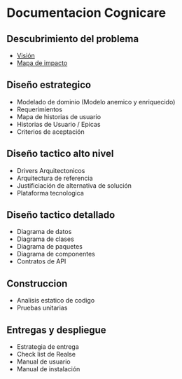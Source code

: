 # Documentacion Cognicare

## Descubrimiento del problema
- [Visión](https://github.com/federico1605/Documentacion_Cognicare/blob/e60c2a59e8f9cfa6a6924d60fc9de7e2513ce6c3/DescubrimientoProblema/1.1.%20Visi%C3%B3n.md)
- [Mapa de impacto](https://github.com/federico1605/Documentacion_Cognicare/blob/e60c2a59e8f9cfa6a6924d60fc9de7e2513ce6c3/DescubrimientoProblema/1.2.%20Mapa%20de%20Impacto.md)
## Diseño estrategico
- Modelado de dominio (Modelo anemico y enriquecido)
- Requerimientos
- Mapa de historias de usuario
- Historias de Usuario / Epicas
- Criterios de aceptación
## Diseño tactico alto nivel
- Drivers Arquitectonicos
- Arquitectura de referencia
- Justificiación de alternativa de solución
- Plataforma tecnologica
## Diseño tactico detallado
- Diagrama de datos
- Diagrama de clases
- Diagrama de paquetes
- Diagrama de componentes
- Contratos de API
 ## Construccion
 - Analisis estatico de codigo
 - Pruebas unitarias
## Entregas y despliegue
- Estrategia de entrega
- Check list de Realse
- Manual de usuario
- Manual de instalación
